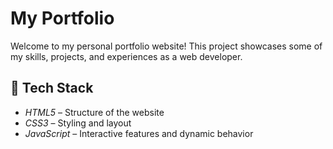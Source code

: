 # My Portfolio

Welcome to my personal portfolio website! This project showcases some of my skills, projects, and experiences as a web developer.

## 🚀 Tech Stack

- _HTML5_ – Structure of the website
- _CSS3_ – Styling and layout
- _JavaScript_ – Interactive features and dynamic behavior
